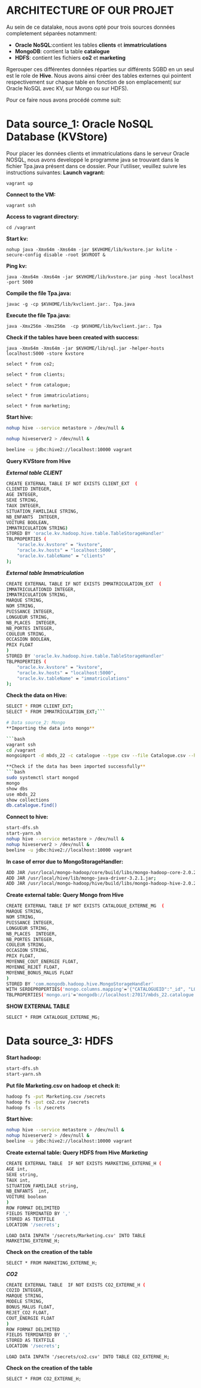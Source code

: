  
# ARCHITECTURE OF OUR PROJET
Au sein de ce datalake, nous avons opté pour trois sources données completement séparées notamment:
- **Oracle NoSQL**:contient les tables **clients** et **immatriculations**
- **MongoDB**: contient la table **catalogue**
- **HDFS**: contient les fichiers **co2** et **marketing**

Rgerouper ces différentes données réparties sur différents SGBD en un seul est le role de **Hive**. Nous avons ainsi créer des tables externes qui pointent respectivement sur chaque table en fonction de son emplacement( sur Oracle NoSQL avec KV, sur Mongo ou sur HDFS). 

Pour ce faire nous avons procédé comme suit:

# Data source_1: Oracle NoSQL Database (KVStore)

Pour placer les données clients et immatriculations dans le serveur Oracle NOSQL, nous avons developpé le programme java se trouvant dans le fichier Tpa.java présent dans ce dossier. Pour l'utiliser, veuillez suivre les instructions suivantes:
**Launch vagrant:**

 ``` vagrant up ```

**Connect to the VM:**

  ``` vagrant ssh ```

**Access to vagrant directory:**

  ``` cd /vagrant ```

**Start kv:** 

  ``` nohup java -Xmx64m -Xms64m -jar $KVHOME/lib/kvstore.jar kvlite -secure-config disable -root $KVROOT & ```

**Ping kv:**

  ``` java -Xmx64m -Xms64m -jar $KVHOME/lib/kvstore.jar ping -host localhost -port 5000 ```


**Compile the file Tpa.java:**

  ``` javac -g -cp $KVHOME/lib/kvclient.jar:. Tpa.java ```

**Execute the file Tpa.java:**

 ``` java -Xmx256m -Xms256m  -cp $KVHOME/lib/kvclient.jar:. Tpa ```


**Check if the tables have been created with success:**

 ``` java -Xmx64m -Xms64m -jar $KVHOME/lib/sql.jar -helper-hosts localhost:5000 -store kvstore ```

 ``` select * from co2; ```

 ``` select * from clients; ```

 ```select * from catalogue; ```

 ```select * from immatriculations; ```

 ``` select * from marketing; ```

 **Start hive:**
 ```bash 
 nohup hive --service metastore > /dev/null &
 ```

```bash 
nohup hiveserver2 > /dev/null &
```

 ```bash 
 beeline -u jdbc:hive2://localhost:10000 vagrant
 ```
**Query KVStore from Hive**

**_External table CLIENT_**

```bash
CREATE EXTERNAL TABLE IF NOT EXISTS CLIENT_EXT  (
CLIENTID INTEGER,
AGE INTEGER,
SEXE STRING,
TAUX INTEGER,
SITUATION_FAMILIALE STRING,
NB_ENFANTS  INTEGER,
VOITURE BOOLEAN,
IMMATRICULATION STRING)
STORED BY 'oracle.kv.hadoop.hive.table.TableStorageHandler'
TBLPROPERTIES (
    "oracle.kv.kvstore" = "kvstore",
    "oracle.kv.hosts" = "localhost:5000",
    "oracle.kv.tableName" = "clients"
);
```



**_External table Immatriculation_**

```bash
CREATE EXTERNAL TABLE IF NOT EXISTS IMMATRICULATION_EXT  (
IMMATRICULATIONID INTEGER,
IMMATRICULATION STRING,
MARQUE STRING,
NOM STRING,
PUISSANCE INTEGER,
LONGUEUR STRING,
NB_PLACES  INTEGER,
NB_PORTES INTEGER,
COULEUR STRING,
OCCASION BOOLEAN,
PRIX FLOAT
)
STORED BY 'oracle.kv.hadoop.hive.table.TableStorageHandler'
TBLPROPERTIES (
    "oracle.kv.kvstore" = "kvstore",
    "oracle.kv.hosts" = "localhost:5000",
    "oracle.kv.tableName" = "immatriculations"
);
```
 **Check the data on Hive:**

  ```bash
  SELECT * FROM CLIENT_EXT;
  SELECT * FROM IMMATRICULATION_EXT;```

# Data source_2: Mongo
**Importing the data into mongo**

```bash
vagrant ssh
cd /vagrant
 mongoimport -d mbds_22 -c catalogue --type csv --file Catalogue.csv --headerline```

 **Check if the data has been imported successfully**
 ```bash
sudo systemctl start mongod
mongo
show dbs
use mbds_22
show collections
db.catalogue.find()
```
**Connect to hive:**

```bash
start-dfs.sh
start-yarn.sh
nohup hive --service metastore > /dev/null &
nohup hiveserver2 > /dev/null &
beeline -u jdbc:hive2://localhost:10000 vagrant
```

**In case of error due to MongoStorageHandler:** 

```bash 
ADD JAR /usr/local/mongo-hadoop/core/build/libs/mongo-hadoop-core-2.0.2.jar;
ADD JAR /usr/local/hive/lib/mongo-java-driver-3.2.1.jar;
ADD JAR /usr/local/mongo-hadoop/hive/build/libs/mongo-hadoop-hive-2.0.2.jar;
```

**Create external table: Query Mongo from Hive**

```bash
CREATE EXTERNAL TABLE IF NOT EXISTS CATALOGUE_EXTERNE_MG  (
MARQUE STRING,
NOM STRING,
PUISSANCE INTEGER,
LONGUEUR STRING,
NB_PLACES  INTEGER,
NB_PORTES INTEGER,
COULEUR STRING,
OCCASION STRING,
PRIX FLOAT,
MOYENNE_COUT_ENERGIE FLOAT,
MOYENNE_REJET FLOAT,
MOYENNE_BONUS_MALUS FLOAT
)
STORED BY 'com.mongodb.hadoop.hive.MongoStorageHandler'
WITH SERDEPROPERTIES('mongo.columns.mapping'='{"CATALOGUEID":"_id", "LONGUEUR" : "longueur", "NB_PLACES" : "nbPlaces", "NB_PORTES" : "nbPortes", "COULEUR" : "couleur", "OCCASION" : "occasion", "PRIX" : "prix","MOYENNE_COUT_ENERGIE " : "Moyenne cout energie ", "MOYENNE_REJET" : "Moyenne Rejet  CO2", "MOYENNE_BONUS_MALUS" : "Moyenne Bonus Malus"}')
TBLPROPERTIES('mongo.uri'='mongodb://localhost:27017/mbds_22.catalogue');
```
**SHOW EXTERNAL TABLE**

```SELECT * FROM CATALOGUE_EXTERNE_MG;```

# Data source_3: HDFS
**Start hadoop:**
```bash
start-dfs.sh
start-yarn.sh
```

**Put file Marketing.csv on hadoop et check it:**
```bash 
hadoop fs -put Marketing.csv /secrets
hadoop fs -put co2.csv /secrets
hadoop fs -ls /secrets
```


**Start hive:**
```bash
nohup hive --service metastore > /dev/null &
nohup hiveserver2 > /dev/null &
beeline -u jdbc:hive2://localhost:10000 vagrant
```
**Create external table: Query HDFS from Hive**
**_Marketing_**

```bash
CREATE EXTERNAL TABLE  IF NOT EXISTS MARKETING_EXTERNE_H (
AGE int,
SEXE string,
TAUX int,
SITUATION_FAMILIALE string,
NB_ENFANTS  int,
VOITURE boolean
)
ROW FORMAT DELIMITED 
FIELDS TERMINATED BY ','
STORED AS TEXTFILE
LOCATION '/secrets';
```

```LOAD DATA INPATH '/secrets/Marketing.csv' INTO TABLE MARKETING_EXTERNE_H;```

**Check on the creation of the table**

```SELECT * FROM MARKETING_EXTERNE_H;```


**_CO2_**

```bash
CREATE EXTERNAL TABLE  IF NOT EXISTS CO2_EXTERNE_H (
CO2ID INTEGER, 
MARQUE STRING,
MODELE STRING,
BONUS_MALUS FLOAT,
REJET_CO2 FLOAT,
COUT_ENERGIE FLOAT
)
ROW FORMAT DELIMITED 
FIELDS TERMINATED BY ','
STORED AS TEXTFILE
LOCATION '/secrets';
```

```LOAD DATA INPATH '/secrets/co2.csv' INTO TABLE CO2_EXTERNE_H;```


**Check on the creation of the table**

```SELECT * FROM CO2_EXTERNE_H;```







